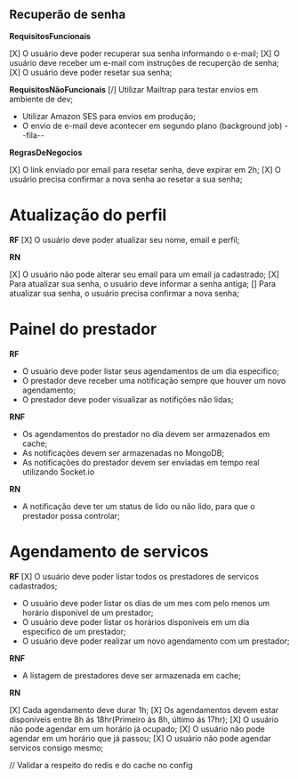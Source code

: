 ## Recuperão de senha

**RequisitosFuncionais**

[X] O usuário deve poder recuperar sua senha informando o e-mail;
[X] O usuário deve receber um e-mail com instruções de recuperção de senha;
[X] O usuário deve poder resetar sua senha;

**RequisitosNãoFuncionais**
[/] Utilizar Mailtrap para testar envios em ambiente de dev;

- Utilizar Amazon SES para envios em produção;
- O envio de e-mail deve acontecer em segundo plano (background job) --fila--

**RegrasDeNegocios**

[X] O link enviado por email para resetar senha, deve expirar em 2h;
[X] O usuário precisa confirmar a nova senha ao resetar a sua senha;

# Atualização do perfil

**RF**
[X] O usuário deve poder atualizar seu nome, email e perfil;

**RN**

[X] O usuário não pode alterar seu email para um email ja cadastrado;
[X] Para atualizar sua senha, o usuário deve informar a senha antiga;
[] Para atualizar sua senha, o usuário precisa confirmar a nova senha;

# Painel do prestador

**RF**

- O usuário deve poder listar seus agendamentos de um dia especifico;
- O prestador deve receber uma notificação sempre que houver um novo agendamento;
- O prestador deve poder visualizar as notifições não lidas;

**RNF**

- Os agendamentos do prestador no dia devem ser armazenados em cache;
- As notificações devem ser armazenadas no MongoDB;
- As notificações do prestador devem ser enviadas em tempo real utilizando Socket.io

**RN**

- A notificação deve ter um status de lido ou não lido, para que o prestador possa controlar;

# Agendamento de servicos

**RF**
[X] O usuário deve poder listar todos os prestadores de servicos cadastrados;

- O usuário deve poder listar os dias de um mes com pelo menos um horário disponivel de um prestador;
- O usuário deve poder listar os horários disponiveis em um dia especifico de um prestador;
- O usuário deve poder realizar um novo agendamento com um prestador;

**RNF**

- A listagem de prestadores deve ser armazenada em cache;

**RN**

[X] Cada agendamento deve durar 1h;
[X] Os agendamentos devem estar disponíveis entre 8h ás 18hr(Primeiro ás 8h, último ás 17hr);
[X] O usuário não pode agendar em um horário já ocupado;
[X] O usuário não pode agendar em um horário que já passou;
[X] O usuário não pode agendar servicos consigo mesmo;



// Validar a respeito do redis e do cache no config

